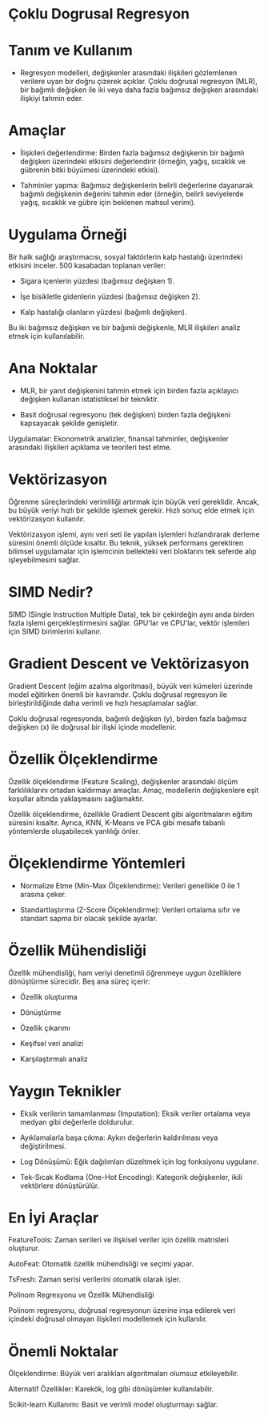 # Çoklu Dogrusal Regresyon

# Tanım ve Kullanım

- Regresyon modelleri, değişkenler arasındaki ilişkileri gözlemlenen verilere uyan bir doğru çizerek açıklar. Çoklu doğrusal regresyon (MLR), bir bağımlı değişken ile iki veya daha fazla bağımsız değişken arasındaki ilişkiyi tahmin eder.

# Amaçlar

- İlişkileri değerlendirme: Birden fazla bağımsız değişkenin bir bağımlı değişken üzerindeki etkisini değerlendirir (örneğin, yağış, sıcaklık ve gübrenin bitki büyümesi üzerindeki etkisi).

- Tahminler yapma: Bağımsız değişkenlerin belirli değerlerine dayanarak bağımlı değişkenin değerini tahmin eder (örneğin, belirli seviyelerde yağış, sıcaklık ve gübre için beklenen mahsul verimi).

# Uygulama Örneği

Bir halk sağlığı araştırmacısı, sosyal faktörlerin kalp hastalığı üzerindeki etkisini inceler. 500 kasabadan toplanan veriler:

- Sigara içenlerin yüzdesi (bağımsız değişken 1).

- İşe bisikletle gidenlerin yüzdesi (bağımsız değişken 2).

- Kalp hastalığı olanların yüzdesi (bağımlı değişken).

Bu iki bağımsız değişken ve bir bağımlı değişkenle, MLR ilişkileri analiz etmek için kullanılabilir.

# Ana Noktalar

- MLR, bir yanıt değişkenini tahmin etmek için birden fazla açıklayıcı değişken kullanan istatistiksel bir tekniktir.

- Basit doğrusal regresyonu (tek değişken) birden fazla değişkeni kapsayacak şekilde genişletir.

Uygulamalar: Ekonometrik analizler, finansal tahminler, değişkenler arasındaki ilişkileri açıklama ve teorileri test etme.

# Vektörizasyon

Öğrenme süreçlerindeki verimliliği artırmak için büyük veri gereklidir. Ancak, bu büyük veriyi hızlı bir şekilde işlemek gerekir. Hızlı sonuç elde etmek için vektörizasyon kullanılır.

Vektörizasyon işlemi, aynı veri seti ile yapılan işlemleri hızlandırarak derleme süresini önemli ölçüde kısaltır. Bu teknik, yüksek performans gerektiren bilimsel uygulamalar için işlemcinin bellekteki veri bloklarını tek seferde alıp işleyebilmesini sağlar.

# SIMD Nedir?

SIMD (Single Instruction Multiple Data), tek bir çekirdeğin aynı anda birden fazla işlemi gerçekleştirmesini sağlar. GPU'lar ve CPU'lar, vektör işlemleri için SIMD birimlerini kullanır.

# Gradient Descent ve Vektörizasyon

Gradient Descent (eğim azalma algoritması), büyük veri kümeleri üzerinde model eğitirken önemli bir kavramdır. Çoklu doğrusal regresyon ile birleştirildiğinde daha verimli ve hızlı hesaplamalar sağlar.

Çoklu doğrusal regresyonda, bağımlı değişken (y), birden fazla bağımsız değişken (x) ile doğrusal bir ilişki içinde modellenir.

# Özellik Ölçeklendirme

Özellik ölçeklendirme (Feature Scaling), değişkenler arasındaki ölçüm farklılıklarını ortadan kaldırmayı amaçlar. Amaç, modellerin değişkenlere eşit koşullar altında yaklaşmasını sağlamaktır.

Özellik ölçeklendirme, özellikle Gradient Descent gibi algoritmaların eğitim süresini kısaltır. Ayrıca, KNN, K-Means ve PCA gibi mesafe tabanlı yöntemlerde oluşabilecek yanlılığı önler.

# Ölçeklendirme Yöntemleri

- Normalize Etme (Min-Max Ölçeklendirme): Verileri genellikle 0 ile 1 arasına çeker.

- Standartlaştırma (Z-Score Ölçeklendirme): Verileri ortalama sıfır ve standart sapma bir olacak şekilde ayarlar.

# Özellik Mühendisliği

Özellik mühendisliği, ham veriyi denetimli öğrenmeye uygun özelliklere dönüştürme sürecidir. Beş ana süreç içerir:

- Özellik oluşturma

- Dönüştürme

- Özellik çıkarımı

- Keşifsel veri analizi

- Karşılaştırmalı analiz

# Yaygın Teknikler

- Eksik verilerin tamamlanması (Imputation): Eksik veriler ortalama veya medyan gibi değerlerle doldurulur.

- Ayıklamalarla başa çıkma: Aykırı değerlerin kaldırılması veya değiştirilmesi.

- Log Dönüşümü: Eğik dağılımları düzeltmek için log fonksiyonu uygulanır.

- Tek-Sıcak Kodlama (One-Hot Encoding): Kategorik değişkenler, ikili vektörlere dönüştürülür.


# En İyi Araçlar

FeatureTools: Zaman serileri ve ilişkisel veriler için özellik matrisleri oluşturur.

AutoFeat: Otomatik özellik mühendisliği ve seçimi yapar.

TsFresh: Zaman serisi verilerini otomatik olarak işler.

Polinom Regresyonu ve Özellik Mühendisliği

Polinom regresyonu, doğrusal regresyonun üzerine inşa edilerek veri içindeki doğrusal olmayan ilişkileri modellemek için kullanılır.

# Önemli Noktalar

Ölçeklendirme: Büyük veri aralıkları algoritmaları olumsuz etkileyebilir.

Alternatif Özellikler: Karekök, log gibi dönüşümler kullanılabilir.

Scikit-learn Kullanımı: Basit ve verimli model oluşturmayı sağlar.


